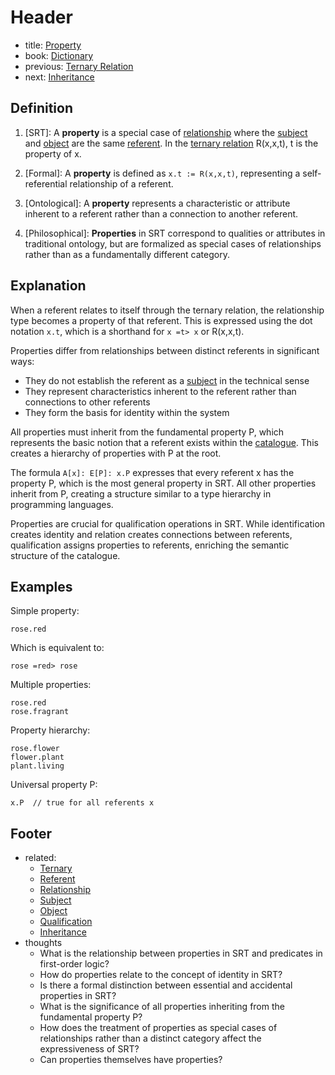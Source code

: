 # Header
- title: [Property](property)
- book: [Dictionary](.dictionary.md)
- previous: [Ternary Relation](ternary.md)
- next: [Inheritance](inheritance.md)

## Definition

1. [SRT]: A **property** is a special case of [relationship](relationship.md) where the [subject](subject.md) and [object](object.md) are the same [referent](referent.md). In the [ternary relation](ternary.md) R(x,x,t), t is the property of x.

2. [Formal]: A **property** is defined as `x.t := R(x,x,t)`, representing a self-referential relationship of a referent.

3. [Ontological]: A **property** represents a characteristic or attribute inherent to a referent rather than a connection to another referent.

4. [Philosophical]: **Properties** in SRT correspond to qualities or attributes in traditional ontology, but are formalized as special cases of relationships rather than as a fundamentally different category.

## Explanation

When a referent relates to itself through the ternary relation, the relationship type becomes a property of that referent. This is expressed using the dot notation `x.t`, which is a shorthand for `x =t> x` or R(x,x,t).

Properties differ from relationships between distinct referents in significant ways:
- They do not establish the referent as a [subject](subject.md) in the technical sense
- They represent characteristics inherent to the referent rather than connections to other referents
- They form the basis for identity within the system

All properties must inherit from the fundamental property P, which represents the basic notion that a referent exists within the [catalogue](catalogue.md). This creates a hierarchy of properties with P at the root.

The formula `A[x]: E[P]: x.P` expresses that every referent x has the property P, which is the most general property in SRT. All other properties inherit from P, creating a structure similar to a type hierarchy in programming languages.

Properties are crucial for qualification operations in SRT. While identification creates identity and relation creates connections between referents, qualification assigns properties to referents, enriching the semantic structure of the catalogue.

## Examples

Simple property:
```
rose.red
```
Which is equivalent to:
```
rose =red> rose
```

Multiple properties:
```
rose.red
rose.fragrant
```

Property hierarchy:
```
rose.flower
flower.plant
plant.living
```

Universal property P:
```
x.P  // true for all referents x
```

## Footer
- related: 
  - [Ternary](ternary.md)
  - [Referent](referent.md)
  - [Relationship](relationship.md)
  - [Subject](subject.md)
  - [Object](object.md)
  - [Qualification](qualification.md)
  - [Inheritance](inheritance.md)
- thoughts
  - What is the relationship between properties in SRT and predicates in first-order logic?
  - How do properties relate to the concept of identity in SRT?
  - Is there a formal distinction between essential and accidental properties in SRT?
  - What is the significance of all properties inheriting from the fundamental property P?
  - How does the treatment of properties as special cases of relationships rather than a distinct category affect the expressiveness of SRT?
  - Can properties themselves have properties?